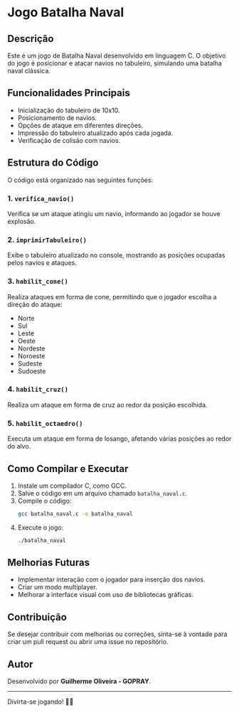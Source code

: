 # Jogo Batalha Naval

## Descrição
Este é um jogo de Batalha Naval desenvolvido em linguagem C. O objetivo do jogo é posicionar e atacar navios no tabuleiro, simulando uma batalha naval clássica.

## Funcionalidades Principais
- Inicialização do tabuleiro de 10x10.
- Posicionamento de navios.
- Opções de ataque em diferentes direções.
- Impressão do tabuleiro atualizado após cada jogada.
- Verificação de colisão com navios.

## Estrutura do Código
O código está organizado nas seguintes funções:

### 1. `verifica_navio()`
Verifica se um ataque atingiu um navio, informando ao jogador se houve explosão.

### 2. `imprimirTabuleiro()`
Exibe o tabuleiro atualizado no console, mostrando as posições ocupadas pelos navios e ataques.

### 3. `habilit_cone()`
Realiza ataques em forma de cone, permitindo que o jogador escolha a direção do ataque:
- Norte
- Sul
- Leste
- Oeste
- Nordeste
- Noroeste
- Sudeste
- Sudoeste

### 4. `habilit_cruz()`
Realiza um ataque em forma de cruz ao redor da posição escolhida.

### 5. `habilit_octaedro()`
Executa um ataque em forma de losango, afetando várias posições ao redor do alvo.

## Como Compilar e Executar
1. Instale um compilador C, como GCC.
2. Salve o código em um arquivo chamado `batalha_naval.c`.
3. Compile o código:
   ```bash
   gcc batalha_naval.c -o batalha_naval
   ```
4. Execute o jogo:
   ```bash
   ./batalha_naval
   ```

## Melhorias Futuras
- Implementar interação com o jogador para inserção dos navios.
- Criar um modo multiplayer.
- Melhorar a interface visual com uso de bibliotecas gráficas.

## Contribuição
Se desejar contribuir com melhorias ou correções, sinta-se à vontade para criar um pull request ou abrir uma issue no repositório.

## Autor
Desenvolvido por **Guilherme Oliveira - GOPRAY**.

---

Divirta-se jogando! 🚢💥
